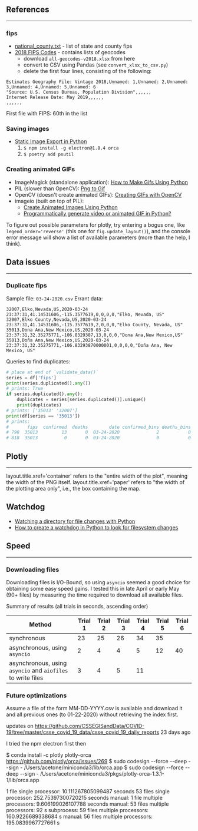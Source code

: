 ## References
---

### fips
* [national_county.txt](
https://www2.census.gov/geo/docs/reference/codes/files/national_county.txt) - list of state and county fips
* [2018 FIPS Codes](
https://www.census.gov/geographies/reference-files/2018/demo/popest/2018-fips.html) - contains lists of geocodes
    * download `all-geocodes-v2018.xlsx` from here
    * convert to CSV using Pandas (see `convert_xlsx_to_csv.py`)
    * delete the first four lines, consisting of the following:
```
Estimates Geography File: Vintage 2018,Unnamed: 1,Unnamed: 2,Unnamed: 3,Unnamed: 4,Unnamed: 5,Unnamed: 6
"Source: U.S. Census Bureau, Population Division",,,,,,
Internet Release Date: May 2019,,,,,,
,,,,,,
```
First file with FIPS: 60th in the list

### Saving images
* [Static Image Export in Python](https://plotly.com/python/static-image-export/)
    1. `$ npm install -g electron@1.8.4 orca`
    2. `$ poetry add psutil`

### Creating animated GIFs
* ImageMagick (standalone application): [How to Make Gifs Using Python](
http://superfluoussextant.com/making-gifs-with-python)
* PIL (slower than OpenCV): [Png to Gif](https://pythonprogramming.altervista.org/png-to-gif/)
* OpenCV (doesn't create animated GIFs): [Creating GIFs with OpenCV](
https://www.pyimagesearch.com/2018/11/05/creating-gifs-with-opencv/)
* imageio (built on top of PIL): 
    * [Create Animated Images Using Python](https://medium.com/swlh/python-animated-images-6a85b9b68f86)
    * [Programmatically generate video or animated GIF in Python?](
    https://stackoverflow.com/questions/753190/programmatically-generate-video-or-animated-gif-in-python)

To figure out possible parameters for plotly, try entering a bogus one, like `legend_order='reverse'` (this one for 
`fig.update_layout()`), and the console error message will show a list of available parameters (more than the help, 
I think).

## Data issues
---

### Duplicate fips
Sample file: `03-24-2020.csv`
Errant data:
```csv
32007,Elko,Nevada,US,2020-03-24 23:37:31,41.14531606,-115.3577619,0,0,0,0,"Elko, Nevada, US"
32007,Elko County,Nevada,US,2020-03-24 23:37:31,41.14531606,-115.3577619,2,0,0,0,"Elko County, Nevada, US"
35013,Dona Ana,New Mexico,US,2020-03-24 23:37:31,32.35275771,-106.8329387,13,0,0,0,"Dona Ana,New Mexico,US"
35013,Doña Ana,New Mexico,US,2020-03-24 23:37:31,32.35275771,-106.83293870000001,0,0,0,0,"Doña Ana, New Mexico, US"
```

Queries to find duplicates:
```python
# place at end of `validate_data()`
series = df['fips']
print(series.duplicated().any())
# prints: True
if series.duplicated().any():
    duplicates = series[series.duplicated()].unique()
    print(duplicates)
# prints: ['35013' '32007']
print(df[series == '35013'])
# prints:
#       fips  confirmed  deaths        date confirmed_bins deaths_bins
# 798  35013         13       0  03-24-2020              2           0
# 818  35013          0       0  03-24-2020              0           0
```

## Plotly
---
 
layout.title.xref='container' refers to the "entire width of the plot", meaning the width of the PNG itself.
layout.title.xref='paper' refers to "the width of the plotting area only", i.e., the box containing the map.

## Watchdog
* [Watching a directory for file changes with Python](http://brunorocha.org/python/watching-a-directory-for-file-changes-with-python.html)
* [How to create a watchdog in Python to look for filesystem changes](http://thepythoncorner.com/dev/how-to-create-a-watchdog-in-python-to-look-for-filesystem-changes/)

## Speed
---

### Downloading files

Downloading files is I/O-Bound, so using `asyncio` seemed a good choice for obtaining some easy speed gains.  I tested 
this in late April or early May (90+ files) by measuring the time required to download all available files.

Summary of results (all trials in seconds, ascending order)

Method | Trial 1 | Trial 2 | Trial 3 | Trial 4 | Trial 5 | Trial 6
------ | ------- | ------- | ------- | ------- | ------- | -------
synchronous | 23 | 25 | 26 | 34 | 35 | 
asynchronous, using `asyncio` | 2 | 4 | 4 | 5 | 12 | 40
asynchronous, using `asyncio` and `aiofiles` to write files | 3 | 4 | 5 | 11 | | 

### Future optimizations

Assume a file of the form MM-DD-YYYY.csv is available and download it and all previous ones (to 01-22-2020) without
retrieving the index first.

updates on https://github.com/CSSEGISandData/COVID-19/tree/master/csse_covid_19_data/csse_covid_19_daily_reports
 <time-ago datetime="2020-04-16T16:09:49Z" class="no-wrap" title="Apr 16, 2020, 9:09 AM PDT">23 days ago</time-ago>
 
 I tried the npm electron first
 then
 
 $ conda install -c plotly plotly-orca
 https://github.com/plotly/orca/issues/269
 $ sudo codesign --force --deep --sign - /Users/acetone/miniconda3/lib/orca.app
 $ sudo codesign --force --deep --sign - /Users/acetone/miniconda3/pkgs/plotly-orca-1.3.1-1/lib/orca.app
 
 1 file single processor: 10.111267805099487 seconds
 53 files single processor: 252.75397300720215 seconds
 manual: 1 file multiple processors: 9.606199026107788 seconds
 manual: 53 files multiple processors: 92 s
 subprocess: 59 files multiple processors: 160.9226689338684 s
 manual: 56 files multiple processors: 195.0839967727661 s
